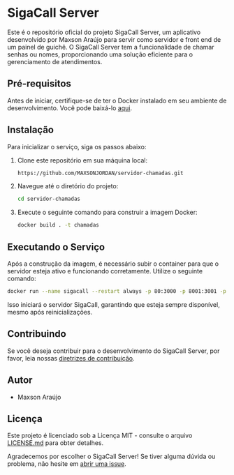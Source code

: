 # SigaCall Server

Este é o repositório oficial do projeto SigaCall Server, um aplicativo desenvolvido por Maxson Araújo para servir como servidor e front end de um painel de guichê. O SigaCall Server tem a funcionalidade de chamar senhas ou nomes, proporcionando uma solução eficiente para o gerenciamento de atendimentos.

## Pré-requisitos

Antes de iniciar, certifique-se de ter o Docker instalado em seu ambiente de desenvolvimento. Você pode baixá-lo [aqui](https://www.docker.com/get-started).

## Instalação

Para inicializar o serviço, siga os passos abaixo:

1. Clone este repositório em sua máquina local:

   ```bash
   https://github.com/MAXSONJORDAN/servidor-chamadas.git
   ```
2. Navegue até o diretório do projeto:

   ```bash
   cd servidor-chamadas
   ```
3. Execute o seguinte comando para construir a imagem Docker:

   ```bash
   docker build . -t chamadas
   ```

## Executando o Serviço

Após a construção da imagem, é necessário subir o container para que o servidor esteja ativo e funcionando corretamente. Utilize o seguinte comando:

```bash
docker run --name sigacall --restart always -p 80:3000 -p 8001:3001 -p 8002:3002 -e CUSTOM_PORT=8001 -e CUSTOM_PORT_SEC=8002 chamadas
```

Isso iniciará o servidor SigaCall, garantindo que esteja sempre disponível, mesmo após reinicializações.

## Contribuindo

Se você deseja contribuir para o desenvolvimento do SigaCall Server, por favor, leia nossas [diretrizes de contribuição](CONTRIBUTING.md).

## Autor

- Maxson Araújo

## Licença

Este projeto é licenciado sob a Licença MIT - consulte o arquivo [LICENSE.md](LICENSE.md) para obter detalhes.

Agradecemos por escolher o SigaCall Server! Se tiver alguma dúvida ou problema, não hesite em [abrir uma issue](https://github.com/seu-usuario/sigacall-server/issues).
